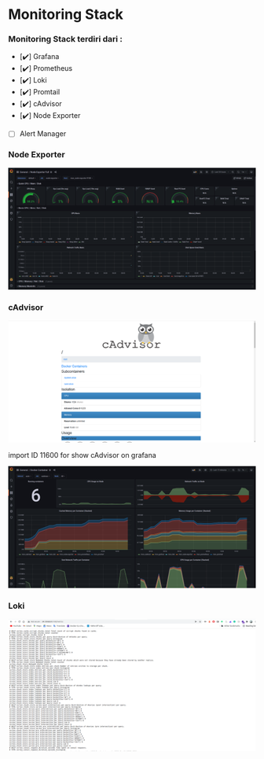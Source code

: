 # Monitoring Stack 

### Monitoring Stack terdiri dari :

- [:heavy_check_mark:] Grafana
- [:heavy_check_mark:] Prometheus
- [:heavy_check_mark:] Loki
- [:heavy_check_mark:] Promtail
- [:heavy_check_mark:] cAdvisor
- [:heavy_check_mark:] Node Exporter
- [ ] Alert Manager


### Node Exporter

![Node Expoerter](/picture/node_exporter.png)


### cAdvisor
![Node Expoerter](/picture/cadvisor.png)

import ID 11600 for show cAdvisor on grafana

![Node Expoerter](/picture/cadvisor_2.png)

### Loki
![Node Expoerter](/picture/loki.png)
